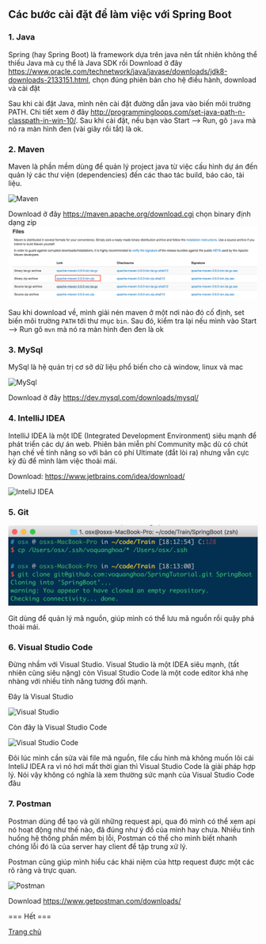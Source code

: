 ## Các bước cài đặt để làm việc với Spring Boot

### 1. Java

Spring (hay Spring Boot) là framework dựa trên java nên tất nhiên không thể thiếu Java mà cụ thể là Java SDK rồi
Download ở đây https://www.oracle.com/technetwork/java/javase/downloads/jdk8-downloads-2133151.html, chọn đúng phiên bản cho hệ điều hành, download và cài đặt

Sau khi cài đặt Java, mình nên cài đặt đường dẫn java vào biến môi trường PATH. Chi tiết xem ở đây http://programmingloops.com/set-java-path-n-classpath-in-win-10/. Sau khi cài đặt, nếu bạn vào Start --> Run, gõ `java` mà nó ra màn hình đen (vài giây rồi tắt) là ok.

### 2. Maven 

Maven là phần mềm dùng để quản lý project java từ việc cấu hình dự án đến quản lý các thư viện (dependencies) đến các thao tác build, báo cáo, tài liệu.

![Maven](https://maven.apache.org/images/maven-logo-black-on-white.png)

Download ở đây https://maven.apache.org/download.cgi chọn binary định dạng zip 
![Download Maven](Images/maven-download.png)

Sau khi download về, mình giải nén maven ở một nơi nào đó cố định, set biến môi trường `PATH` tới thư mục `bin`. Sau đó, kiểm tra lại nếu mình vào Start --> Run gõ `mvn` mà nó ra màn hình đen đen là ok

### 3. MySql

MySql là hệ quản trị cơ sở dữ liệu phổ biến cho cả window, linux và mac

![MySql](https://dev.mysql.com/doc/workbench/en/images/wb-schema-inspector-tables.png)

Download ở đây https://dev.mysql.com/downloads/mysql/

### 4. IntelliJ IDEA

IntelliJ IDEA là một IDE (Integrated Development Environment) siêu mạnh để phát triển các dự án web. Phiên bản miễn phí Community mặc dù có chút hạn chế về tính năng so với bản có phí Ultimate (đắt lòi ra) nhưng vẫn cực kỳ đủ để mình làm việc thoải mái.

Download: https://www.jetbrains.com/idea/download/

![InteliJ IDEA](https://www.jetbrains.com/idea/img/screenshots/idea_overview_5_1@2x.png)

### 5. Git

![Git](Images/git.png)

Git dùng để quản lý mã nguồn, giúp mình có thể lưu mã nguồn rồi quậy phá thoải mái.

### 6. Visual Studio Code

Đừng nhầm với Visual Studio. Visual Studio là một IDEA siêu mạnh, (tất nhiên cũng siêu nặng) còn Visual Studio Code là một code editor khá nhẹ nhàng với nhiều tính năng tương đối mạnh.

Đây là Visual Studio

![Visual Studio](https://docs.microsoft.com/en-us/visualstudio/get-started/media/visual-studio-ide.png?view=vs-2017)

Còn đây là Visual Studio Code

![Visual Studio Code](https://code.visualstudio.com/opengraphimg/opengraph-home.png)

Đôi lúc mình cần sửa vài file mã nguồn, file cấu hình mà không muốn lôi cái InteliJ IDEA ra vì nó hơi mất thời gian thì Visual Studio Code là giải pháp hợp lý. Nói vậy không có nghĩa là xem thường sức mạnh của Visual Studio Code đâu

### 7. Postman

Postman dùng để tạo và gửi những request api, qua đó mình có thể xem api nó hoạt động như thế nào, đã đúng như ý đồ của mình hay chưa. Nhiều tình huống hệ thống phần mềm bị lỗi, Postman có thể cho mình biết nhanh chóng lỗi đó là của server hay client để tập trung xử lý.

Postman cũng giúp mình hiểu các khái niệm của http request được một các rõ ràng và trực quan.

![Postman](https://api.foxycart.com/assets/images/postman_interface.png)

Download https://www.getpostman.com/downloads/

=== Hết ===

[Trang chủ](https://voquanghoa.github.io/Spring-Tutorial/)